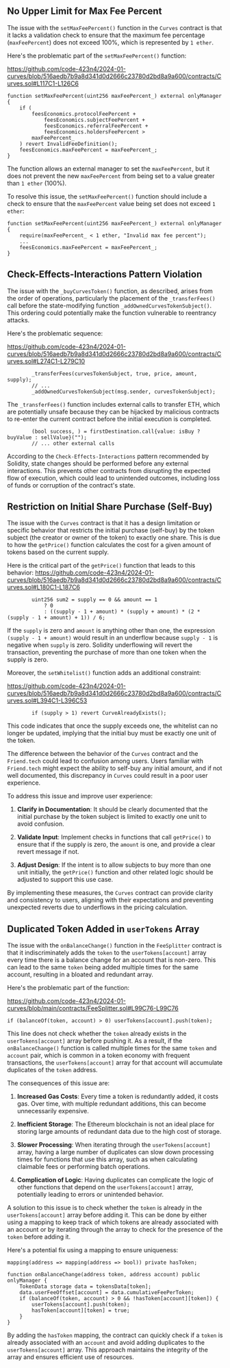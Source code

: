 ## No Upper Limit for Max Fee Percent
The issue with the `setMaxFeePercent()` function in the `Curves` contract is that it lacks a validation check to ensure that the maximum fee percentage (`maxFeePercent`) does not exceed 100%, which is represented by `1 ether`.

Here's the problematic part of the `setMaxFeePercent()` function:

https://github.com/code-423n4/2024-01-curves/blob/516aedb7b9a8d341d0d2666c23780d2bd8a9a600/contracts/Curves.sol#L117C1-L126C6

```solidity
function setMaxFeePercent(uint256 maxFeePercent_) external onlyManager {
    if (
        feesEconomics.protocolFeePercent +
            feesEconomics.subjectFeePercent +
            feesEconomics.referralFeePercent +
            feesEconomics.holdersFeePercent >
        maxFeePercent_
    ) revert InvalidFeeDefinition();
    feesEconomics.maxFeePercent = maxFeePercent_;
}
```

The function allows an external manager to set the `maxFeePercent`, but it does not prevent the new `maxFeePercent` from being set to a value greater than `1 ether` (100%). 

To resolve this issue, the `setMaxFeePercent()` function should include a check to ensure that the `maxFeePercent` value being set does not exceed `1 ether`:

```solidity
function setMaxFeePercent(uint256 maxFeePercent_) external onlyManager {
    require(maxFeePercent_ < 1 ether, "Invalid max fee percent");
    ...
    feesEconomics.maxFeePercent = maxFeePercent_;
}
```

## Check-Effects-Interactions Pattern Violation
The issue with the `_buyCurvesToken()` function, as described, arises from the order of operations, particularly the placement of the `_transferFees()` call before the state-modifying function `_addOwnedCurvesTokenSubject()`. This ordering could potentially make the function vulnerable to reentrancy attacks.

Here's the problematic sequence:

https://github.com/code-423n4/2024-01-curves/blob/516aedb7b9a8d341d0d2666c23780d2bd8a9a600/contracts/Curves.sol#L274C1-L279C10

```solidity
        _transferFees(curvesTokenSubject, true, price, amount, supply);
        // ...
        _addOwnedCurvesTokenSubject(msg.sender, curvesTokenSubject);
```

The `_transferFees()` function includes external calls to transfer ETH, which are potentially unsafe because they can be hijacked by malicious contracts to re-enter the current contract before the initial execution is completed.

```solidity
        (bool success, ) = firstDestination.call{value: isBuy ? buyValue : sellValue}("");
        // ... other external calls
```

According to the `Check-Effects-Interactions` pattern recommended by Solidity, state changes should be performed before any external interactions. This prevents other contracts from disrupting the expected flow of execution, which could lead to unintended outcomes, including loss of funds or corruption of the contract's state.

## Restriction on Initial Share Purchase (Self-Buy)
The issue with the `Curves` contract is that it has a design limitation or specific behavior that restricts the initial purchase (self-buy) by the token subject (the creator or owner of the token) to exactly one share. This is due to how the `getPrice()` function calculates the cost for a given amount of tokens based on the current supply.

Here is the critical part of the `getPrice()` function that leads to this behavior:
https://github.com/code-423n4/2024-01-curves/blob/516aedb7b9a8d341d0d2666c23780d2bd8a9a600/contracts/Curves.sol#L180C1-L187C6

```solidity
        uint256 sum2 = supply == 0 && amount == 1
            ? 0
            : ((supply - 1 + amount) * (supply + amount) * (2 * (supply - 1 + amount) + 1)) / 6;
```

If the `supply` is zero and `amount` is anything other than one, the expression `(supply - 1 + amount)` would result in an underflow because `supply - 1` is negative when `supply` is zero. Solidity underflowing will revert the transaction, preventing the purchase of more than one token when the supply is zero.

Moreover, the `setWhitelist()` function adds an additional constraint:

https://github.com/code-423n4/2024-01-curves/blob/516aedb7b9a8d341d0d2666c23780d2bd8a9a600/contracts/Curves.sol#L394C1-L396C53

```solidity
        if (supply > 1) revert CurveAlreadyExists();
```

This code indicates that once the supply exceeds one, the whitelist can no longer be updated, implying that the initial buy must be exactly one unit of the token.

The difference between the behavior of the `Curves` contract and the `Friend.tech` could lead to confusion among users. Users familiar with `Friend.tech` might expect the ability to self-buy any initial amount, and if not well documented, this discrepancy in `Curves` could result in a poor user experience.

To address this issue and improve user experience:

1. **Clarify in Documentation**: It should be clearly documented that the initial purchase by the token subject is limited to exactly one unit to avoid confusion.

2. **Validate Input**: Implement checks in functions that call `getPrice()` to ensure that if the supply is zero, the `amount` is one, and provide a clear revert message if not.

3. **Adjust Design**: If the intent is to allow subjects to buy more than one unit initially, the `getPrice()` function and other related logic should be adjusted to support this use case.

By implementing these measures, the `Curves` contract can provide clarity and consistency to users, aligning with their expectations and preventing unexpected reverts due to underflows in the pricing calculation.

## Duplicated Token Added in `userTokens` Array
The issue with the `onBalanceChange()` function in the `FeeSplitter` contract is that it indiscriminately adds the `token` to the `userTokens[account]` array every time there is a balance change for an account that is non-zero. This can lead to the same `token` being added multiple times for the same account, resulting in a bloated and redundant array.

Here's the problematic part of the function:

https://github.com/code-423n4/2024-01-curves/blob/main/contracts/FeeSplitter.sol#L99C76-L99C76

```solidity
if (balanceOf(token, account) > 0) userTokens[account].push(token);
```

This line does not check whether the `token` already exists in the `userTokens[account]` array before pushing it. As a result, if the `onBalanceChange()` function is called multiple times for the same `token` and `account` pair, which is common in a token economy with frequent transactions, the `userTokens[account]` array for that account will accumulate duplicates of the `token` address.

The consequences of this issue are:

1. **Increased Gas Costs**: Every time a token is redundantly added, it costs gas. Over time, with multiple redundant additions, this can become unnecessarily expensive.

2. **Inefficient Storage**: The Ethereum blockchain is not an ideal place for storing large amounts of redundant data due to the high cost of storage.

3. **Slower Processing**: When iterating through the `userTokens[account]` array, having a large number of duplicates can slow down processing times for functions that use this array, such as when calculating claimable fees or performing batch operations.

4. **Complication of Logic**: Having duplicates can complicate the logic of other functions that depend on the `userTokens[account]` array, potentially leading to errors or unintended behavior.

A solution to this issue is to check whether the `token` is already in the `userTokens[account]` array before adding it. This can be done by either using a mapping to keep track of which tokens are already associated with an account or by iterating through the array to check for the presence of the `token` before adding it.

Here's a potential fix using a mapping to ensure uniqueness:

```solidity
mapping(address => mapping(address => bool)) private hasToken;

function onBalanceChange(address token, address account) public onlyManager {
    TokenData storage data = tokensData[token];
    data.userFeeOffset[account] = data.cumulativeFeePerToken;
    if (balanceOf(token, account) > 0 && !hasToken[account][token]) {
        userTokens[account].push(token);
        hasToken[account][token] = true;
    }
}
```

By adding the `hasToken` mapping, the contract can quickly check if a `token` is already associated with an `account` and avoid adding duplicates to the `userTokens[account]` array. This approach maintains the integrity of the array and ensures efficient use of resources.